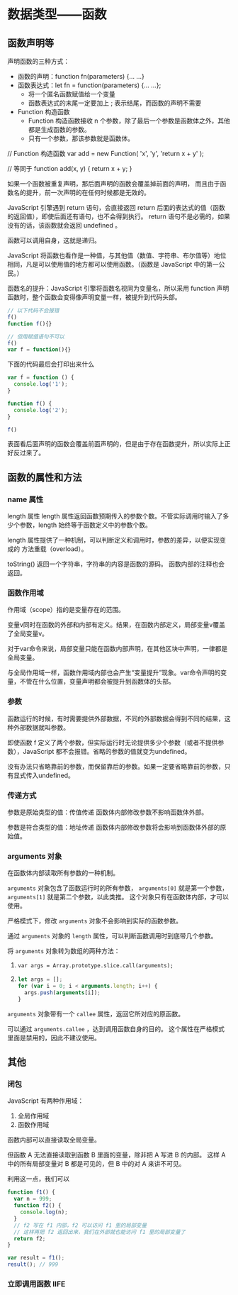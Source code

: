 # 数据类型——函数

## 函数声明等

声明函数的三种方式：

* 函数的声明：function fn(parameters) {… …}
* 函数表达式：let fn = function(parameters) {… …};
    * 将一个匿名函数赋值给一个变量
    * 函数表达式的末尾一定要加上 ; 表示结尾，而函数的声明不需要
* Function 构造函数
    * Function 构造函数接收 n 个参数，除了最后一个参数是函数体之外，其他都是生成函数的参数。
    * 只有一个参数，那该参数就是函数体。

// Function 构造函数
var add = new Function(
  'x',
  'y',
  'return x + y'
);

// 等同于
function add(x, y) {
  return x + y;
}

如果一个函数被重复声明，那后面声明的函数会覆盖掉前面的声明，
而且由于函数名的提升，前一次声明的在任何时候都是无效的。

JavaScript 引擎遇到 return 语句，会直接返回 return 后面的表达式的值（函数的返回值），即使后面还有语句，也不会得到执行。
return 语句不是必需的，如果没有的话，该函数就会返回 undefined 。

函数可以调用自身，这就是递归。

JavaScript 将函数也看作是一种值，与其他值（数值、字符串、布尔值等）地位相同，凡是可以使用值的地方都可以使用函数。（函数是 JavaScript 中的第一公民。）

函数名的提升：JavaScript 引擎将函数名视同为变量名，所以采用 function 声明函数时，整个函数会变得像声明变量一样，被提升到代码头部。

```javascript
// 以下代码不会报错
f()
function f(){}

// 但用赋值语句不可以
f()
var f = function(){}
```

下面的代码最后会打印出来什么

```javascript
var f = function () {
  console.log('1');
}

function f() {
  console.log('2');
}

f()
```

表面看后面声明的函数会覆盖前面声明的，但是由于存在函数提升，所以实际上正好反过来了。


## 函数的属性和方法

### name 属性

length 属性
length 属性返回函数预期传入的参数个数。不管实际调用时输入了多少个参数，length 始终等于函数定义中的参数个数。

length 属性提供了一种机制，可以判断定义和调用时，参数的差异，以便实现变成的 方法重载（overload）。

toString()
返回一个字符串，字符串的内容是函数的源码。
函数内部的注释也会返回。


### 函数作用域

作用域（scope）指的是变量存在的范围。

变量v同时在函数的外部和内部有定义。结果，在函数内部定义，局部变量v覆盖了全局变量v。

对于var命令来说，局部变量只能在函数内部声明，在其他区块中声明，一律都是全局变量。

与全局作用域一样，函数作用域内部也会产生“变量提升”现象。var命令声明的变量，不管在什么位置，变量声明都会被提升到函数体的头部。


### 参数

函数运行的时候，有时需要提供外部数据，不同的外部数据会得到不同的结果，这种外部数据就叫参数。

即使函数 f 定义了两个参数，但实际运行时无论提供多少个参数（或者不提供参数），JavaScript 都不会报错。省略的参数的值就变为undefined。

没有办法只省略靠前的参数，而保留靠后的参数。如果一定要省略靠前的参数，只有显式传入undefined。


### 传递方式

参数是原始类型的值：传值传递
	函数体内部修改参数不影响函数体外部。

参数是符合类型的值：地址传递
	函数体内部修改参数将会影响到函数体外部的原始值。

### arguments 对象

在函数体内部读取所有参数的一种机制。

`arguments` 对象包含了函数运行时的所有参数，
`arguments[0]` 就是第一个参数，`arguments[1]` 就是第二个参数，以此类推。
这个对象只有在函数体内部，才可以使用。

严格模式下，修改 `arguments` 对象不会影响到实际的函数参数。

通过 `arguments` 对象的 `length` 属性，可以判断函数调用时到底带几个参数。

将 `arguments` 对象转为数组的两种方法：

1. `var args = Array.prototype.slice.call(arguments);`
2. ```javascript
   let args = [];
   for (var i = 0; i < arguments.length; i++) {
     args.push(arguments[i]);
   }
   ```

`arguments` 对象带有一个 `callee` 属性，返回它所对应的原函数。

可以通过 `arguments.callee` ，达到调用函数自身的目的。
这个属性在严格模式里面是禁用的，因此不建议使用。

## 其他

### 闭包

JavaScript 有两种作用域：

1. 全局作用域
2. 函数作用域

函数内部可以直接读取全局变量。

但函数 A 无法直接读取到函数 B 里面的变量，除非把 A 写进 B 的内部。
这样 A 中的所有局部变量对 B 都是可见的，但 B 中的对 A 来讲不可见。

利用这一点，我们可以

```javascript
function f1() {
  var n = 999;
  function f2() {
    console.log(n);
  }
  // f2 写在 f1 内部，f2 可以访问 f1 里的局部变量
  // 这样再把 f2 返回出来，我们在外部就也能访问 f1 里的局部变量了
  return f2;
}

var result = f1();
result(); // 999
```

### 立即调用函数 IIFE